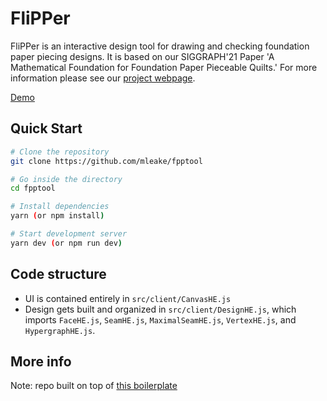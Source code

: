 # FliPPer
FliPPer is an interactive design tool for drawing and checking foundation paper piecing designs. It is based on our SIGGRAPH'21 Paper 'A Mathematical Foundation for Foundation Paper Pieceable Quilts.' For more information please see our [project webpage](http://web.stanford.edu/~mleake/projects/paperpiecing/).

[Demo](https://fpptool.herokuapp.com/)

## Quick Start

```bash
# Clone the repository
git clone https://github.com/mleake/fpptool

# Go inside the directory
cd fpptool

# Install dependencies
yarn (or npm install)

# Start development server
yarn dev (or npm run dev)
```

## Code structure
* UI is contained entirely in `src/client/CanvasHE.js`
* Design gets built and organized in `src/client/DesignHE.js`, which imports `FaceHE.js`, `SeamHE.js`, `MaximalSeamHE.js`, `VertexHE.js`, and `HypergraphHE.js`. 

## More info
Note: repo built on top of [this boilerplate](https://github.com/crsandeep/simple-react-full-stack)


